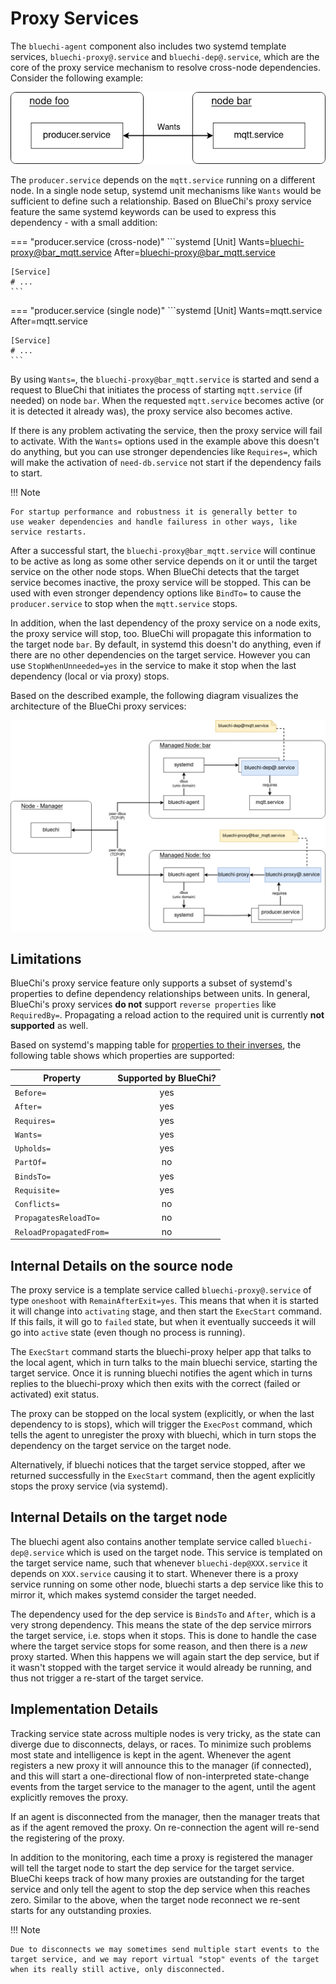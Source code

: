 <!-- markdownlint-disable-file MD010 MD013 MD014 MD024 MD033 MD046 -->
# Proxy Services

The `bluechi-agent` component also includes two systemd template services, `bluechi-proxy@.service` and `bluechi-dep@.service`, which are the core of the proxy service mechanism to resolve cross-node dependencies. Consider the following example:

![structure](../assets/img/bluechi_proxy_service_multi_node.png)

The `producer.service` depends on the `mqtt.service` running on a different node. In a single node setup, systemd unit mechanisms like `Wants` would be sufficient to define such a relationship. Based on BlueChi's proxy service feature the same systemd keywords can be used to express this dependency - with a small addition:

=== "producer.service (cross-node)"
    ```systemd
    [Unit]
    Wants=bluechi-proxy@bar_mqtt.service
    After=bluechi-proxy@bar_mqtt.service

    [Service]
    # ...
    ```

=== "producer.service (single node)"
    ```systemd
    [Unit]
    Wants=mqtt.service
    After=mqtt.service

    [Service]
    # ...
    ```

By using `Wants=`, the `bluechi-proxy@bar_mqtt.service` is started and send a request to BlueChi that initiates the process of starting `mqtt.service` (if needed) on node `bar`. When the requested `mqtt.service` becomes active (or it is detected it already was), the proxy service also becomes active.

If there is any problem activating the service, then the proxy service will fail to activate. With the `Wants=` options used in the example above this doesn't do anything, but you can use stronger dependencies like `Requires=`, which will make the activation of `need-db.service` not start if the dependency fails to start.

!!! Note

    For startup performance and robustness it is generally better to
    use weaker dependencies and handle failuress in other ways, like
    service restarts.

After a successful start, the `bluechi-proxy@bar_mqtt.service` will continue to be active as long as some other service depends on it or until the target service on the other node stops. When BlueChi detects that the target service becomes inactive, the proxy service will be stopped. This can be used with even stronger dependency options like `BindTo=` to cause the `producer.service` to stop when the `mqtt.service` stops.

In addition, when the last dependency of the proxy service on a node exits, the proxy service will stop, too. BlueChi will propagate this information to the target node `bar`. By default, in systemd this doesn't do anything, even if there are no other dependencies on the target service. However you can use `StopWhenUnneeded=yes` in the service to make it stop when the last dependency (local or via proxy) stops.

Based on the described example, the following diagram visualizes the architecture of the BlueChi proxy services:

![BlueChi-Proxy Architecture diagram](../assets/img/bluechi_proxy_architecture.png)

## Limitations

BlueChi's proxy service feature only supports a subset of systemd's properties to define dependency relationships between units. In general, BlueChi's proxy services **do not** support `reverse properties` like `RequiredBy=`. Propagating a reload action to the required unit is currently **not supported** as well.

Based on systemd's mapping table for [properties to their inverses](https://www.freedesktop.org/software/systemd/man/latest/systemd.unit.html#Mapping%20of%20unit%20properties%20to%20their%20inverses), the following table shows which properties are supported:

<center>

| Property | Supported by BlueChi?  |
|---|:-:|
| `Before=`  | yes |
| `After=`  | yes |
| `Requires=`  | yes |
| `Wants=`  | yes |
| `Upholds=`  | yes |
| `PartOf=`  | no |
| `BindsTo=`  | yes |
| `Requisite=`  | yes |
| `Conflicts=`  | no |
| `PropagatesReloadTo=`  | no |
| `ReloadPropagatedFrom=`  | no |

</center>

## Internal Details on the source node

The proxy service is a template service called `bluechi-proxy@.service` of type `oneshoot` with `RemainAfterExit=yes`. This means that when it is started it will change into `activating` stage, and then start the `ExecStart` command. If this fails, it will go to `failed` state, but when it eventually succeeds it will go into `active` state (even though no process is running).

The `ExecStart` command starts the bluechi-proxy helper app that talks to the local agent, which in turn talks to the main bluechi service, starting the target service. Once it is running bluechi notifies the agent which in turns replies to the bluechi-proxy which then exits with the correct (failed or activated) exit status.

The proxy can be stopped on the local system (explicitly, or when the last dependency to is stops), which will trigger the `ExecPost` command, which tells the agent to unregister the proxy with bluechi, which in turn stops the dependency on the target service on the target node.

Alternatively, if bluechi notices that the target service stopped, after we returned successfully in the `ExecStart` command, then the agent explicitly stops the proxy service (via systemd).

## Internal Details on the target node

The bluechi agent also contains another template service called `bluechi-dep@.service` which is used on the target node. This service is templated on the target service name, such that whenever `bluechi-dep@XXX.service` it depends on `XXX.service` causing it to start. Whenever there is a proxy service running on some other node, bluechi starts a dep service like this to mirror it, which makes systemd consider the target needed.

The dependency used for the dep service is `BindsTo` and `After`, which is a very strong dependency. This means the state of the dep service mirrors the target service, i.e. stops when it stops. This is done to handle the case where the target service stops for some reason, and then there is a *new* proxy started. When this happens we will again start the dep service, but if it wasn't stopped with the target service it would already be running, and thus not trigger a re-start of the target service.

## Implementation Details

Tracking service state across multiple nodes is very tricky, as the state can diverge due to disconnects, delays, or races. To minimize such problems most state and intelligence is kept in the agent. Whenever the agent registers a new proxy it will announce this to the manager (if connected), and this will start a one-directional flow of non-interpreted state-change events from the target service to the manager to the agent, until the agent explicitly removes the proxy.

If an agent is disconnected from the manager, then the manager treats that as if the agent removed the proxy. On re-connection the agent will re-send the registering of the proxy.

In addition to the monitoring, each time a proxy is registered the manager will tell the target node to start the dep service for the target service. BlueChi keeps track of how many proxies are outstanding for the target service and only tell the agent to stop the dep service when this reaches zero. Similar to the above, when the target node reconnect we re-sent starts for any outstanding proxies.

!!! Note

    Due to disconnects we may sometimes send multiple start events to the target service, and we may report virtual "stop" events of the target when its really still active, only disconnected.
